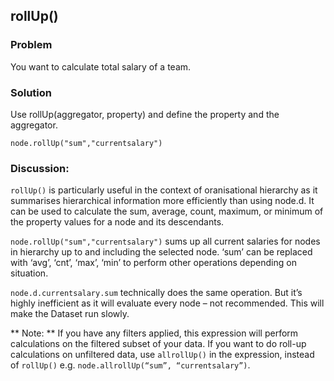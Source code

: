 ## rollUp()
### Problem
You want to calculate total salary of a team.

### Solution
Use rollUp(aggregator, property) and define the property and the aggregator.

```
node.rollUp("sum","currentsalary") 
```


### Discussion:
`rollUp()` is particularly useful in the context of oranisational hierarchy as it summarises hierarchical information more efficiently than using node.d. It can be used to calculate the sum, average, count, maximum, or minimum of the property values for a node and its descendants.

`node.rollUp("sum","currentsalary")` sums up all current salaries for nodes in hierarchy up to and including the selected node.
‘sum’ can be replaced with ‘avg’, ‘cnt’, ‘max’, ‘min’ to perform other operations depending on situation.

`node.d.currentsalary.sum` technically does the same operation. But it’s highly inefficient as it will evaluate every node – not recommended. This will make the Dataset run slowly.

** Note: ** If you have any filters applied, this expression will perform calculations on the filtered subset of your data. If you want to do roll-up calculations on unfiltered data, use `allrollUp()` in the expression, instead of `rollUp()` e.g.  ```node.allrollUp(“sum”, “currentsalary”)```. 
